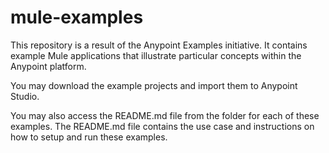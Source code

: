 # mule-examples



This repository is a result of the Anypoint Examples initiative.
It contains example Mule applications that illustrate particular concepts within the Anypoint platform. 

You may download the example projects and import them to Anypoint Studio.

You may also access the README.md file from the folder for each of these examples.
The README.md file contains the use case and instructions on how to setup and run these examples.
